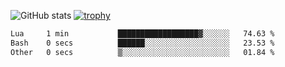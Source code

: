 ![GitHub stats](https://github-readme-stats.vercel.app/api?username=ksk001100&show_icons=true&theme=tokyonight)
[![trophy](https://github-profile-trophy.vercel.app/?username=ksk001100&theme=onedark)](https://github.com/ryo-ma/github-profile-trophy)

<!--START_SECTION:waka-->

```txt
Lua     1 min           ██████████████████▓░░░░░░   74.63 %
Bash    0 secs          ██████░░░░░░░░░░░░░░░░░░░   23.53 %
Other   0 secs          ▒░░░░░░░░░░░░░░░░░░░░░░░░   01.84 %
```

<!--END_SECTION:waka-->
